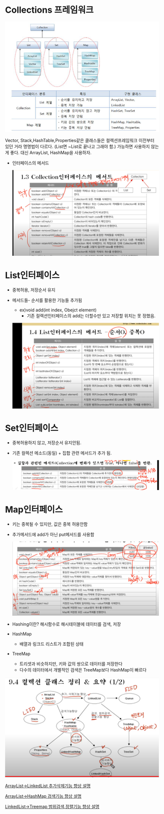 # Collections 프레임워크

![Untitled](Collections%20%E1%84%91%E1%85%B3%E1%84%85%E1%85%A6%E1%84%8B%E1%85%B5%E1%86%B7%E1%84%8B%E1%85%AF%E1%84%8F%E1%85%B3%20c41f44d6e3b045f5a817945d082dad89/Untitled.png)

Vector, Stack,HashTable,Properties같은 클래스들은 컬렉션프레임워크 이전부터 있던 거라 명명법이 다르다. (List면 ~List로 끝나고 그래야 함.) 가능하면 사용하지 않는게 좋다. 대신 ArrayList, HashMap을 사용하자.

- 인터페이스의 메서드
    
    ![Untitled](Collections%20%E1%84%91%E1%85%B3%E1%84%85%E1%85%A6%E1%84%8B%E1%85%B5%E1%86%B7%E1%84%8B%E1%85%AF%E1%84%8F%E1%85%B3%20c41f44d6e3b045f5a817945d082dad89/Untitled%201.png)
    

# List인터페이스

- 중복허용, 저장순서 유지
- 메서드들- 순서를 활용한 기능들 추가됨
    - ex)void add(int index, Obejct element)
        - 기존 컬렉션인터페이스의 add는 더할수만 있고 저장할 위치는 못 정했음.
    
    ![Untitled](Collections%20%E1%84%91%E1%85%B3%E1%84%85%E1%85%A6%E1%84%8B%E1%85%B5%E1%86%B7%E1%84%8B%E1%85%AF%E1%84%8F%E1%85%B3%20c41f44d6e3b045f5a817945d082dad89/Untitled%202.png)
    

# Set인터페이스

- 중복허용하지 않고, 저장순서 유지안됨.
- 기존 컬렉션 메소드(동일) + 집합 관련 메서드가 추가 됨.
    
    ![Untitled](Collections%20%E1%84%91%E1%85%B3%E1%84%85%E1%85%A6%E1%84%8B%E1%85%B5%E1%86%B7%E1%84%8B%E1%85%AF%E1%84%8F%E1%85%B3%20c41f44d6e3b045f5a817945d082dad89/Untitled%203.png)
    

# Map인터페이스

- 키는 중복될 수 있지만, 값은 중복 허용안함
- 추가메서드에 add가 아닌 put메서드를 사용함
    
    ![Untitled](Collections%20%E1%84%91%E1%85%B3%E1%84%85%E1%85%A6%E1%84%8B%E1%85%B5%E1%86%B7%E1%84%8B%E1%85%AF%E1%84%8F%E1%85%B3%20c41f44d6e3b045f5a817945d082dad89/Untitled%204.png)
    
- Hashing이란? 해시함수로 해시테이블에 데이터를 검색, 저장
- HashMap
    - 배열과 링크드 리스트가 조합된 상태
- TreeMap
    - 트리셋과 비슷하지만, 키와 값의 쌍으로 데이터를 저장한다
    - 다수의 데이터에서 개별적인 검색은 TreeMap보다 HashMap이 빠르다
    

![Untitled](Collections%20%E1%84%91%E1%85%B3%E1%84%85%E1%85%A6%E1%84%8B%E1%85%B5%E1%86%B7%E1%84%8B%E1%85%AF%E1%84%8F%E1%85%B3%20c41f44d6e3b045f5a817945d082dad89/Untitled%205.png)

[ArrayList→LinkedList 추가삭제기능 향상 설명](https://www.notion.so/ArrayList-LinkedList-cd78960605774bc78034182819e7a68c) 

[ArrayList→HashMap 검색기능 향상 설명](https://www.notion.so/HashMap-8ad30786c03e4f3d83995d9c695dc697)

[LinkedList→Treemap 범위검색,정렬기능 향상 설명](https://www.notion.so/TreeSet-44d43fa3351841edac3e08b111a42058)
